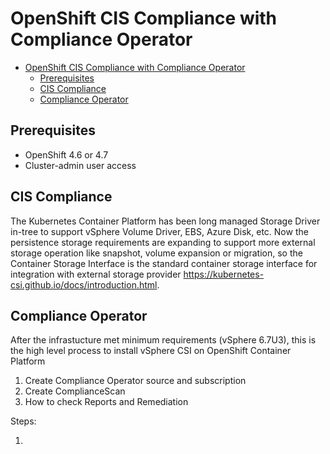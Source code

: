 # OpenShift CIS Compliance with Compliance Operator

<!-- TOC -->

- [OpenShift CIS Compliance with Compliance Operator](#openshift-cis-compliance-with-compliance-operator)
    - [Prerequisites](#prerequisites)
    - [CIS Compliance](#cis-compliance)
    - [Compliance Operator](#compliance-operator)

<!-- /TOC -->

## Prerequisites
- OpenShift 4.6 or 4.7
- Cluster-admin user access

## CIS Compliance

The Kubernetes Container Platform has been long managed Storage Driver in-tree to support vSphere Volume Driver, EBS, Azure Disk, etc. Now the persistence storage requirements are expanding to support more external storage operation like snapshot, volume expansion or migration, so the Container Storage Interface is the standard container storage interface for integration with external storage provider https://kubernetes-csi.github.io/docs/introduction.html.

## Compliance Operator

After the infrastucture met minimum requirements (vSphere 6.7U3), this is the high level process to install vSphere CSI on OpenShift Container Platform

1. Create Compliance Operator source and subscription
2. Create ComplianceScan
3. How to check Reports and Remediation

Steps:

1. 